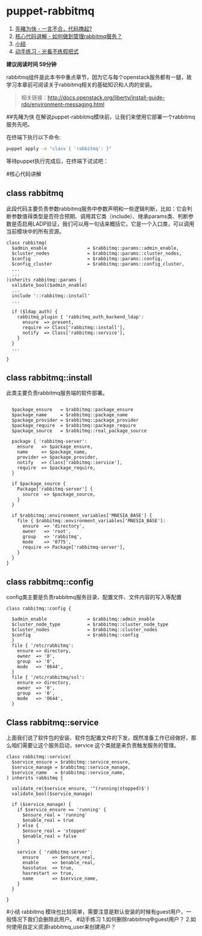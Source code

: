 # puppet-rabbitmq

1. [先睹为快 - 一言不合，代码撸起?](#先睹为快)
2. [核心代码讲解 - 如何做到管理rabbitmq服务？](#核心代码讲解)
3. [小结](##小结)
4. [动手练习 - 光看不练假把式](##动手练习)

**建议阅读时间 59分钟**

rabbitmq组件是此本书中重点章节，因为它与每个openstack服务都有一腿，故学习本章前可阅读关于rabbitmq相关的基础知识和人肉的安装。
>  相关链接：http://docs.openstack.org/liberty/install-guide-rdo/environment-messaging.html

##先睹为快
在解说puppet-rabbitmq模块前，让我们来使用它部署一个rabbitmq服务先吧。

在终端下执行以下命令:

```bash
puppet apply -e "class { 'rabbitmq': }"
```

等待puppet执行完成后，在终端下试试吧：

#核心代码讲解
## class rabbitmq
此段代码主要负责参数rabbitmq服务中参数声明和一些逻辑判断，比如：它会判断参数值得类型是否符合预期、调用其它类（include）、继承params类、判断参数是否启用LADP验证，我们可以用一句话来概括它，它是一个入口类，可以调用当前模块中的所有资源。
``` puppet
class rabbitmq(
  $admin_enable               = $rabbitmq::params::admin_enable,
  $cluster_nodes              = $rabbitmq::params::cluster_nodes,
  $config                     = $rabbitmq::params::config,
  $config_cluster             = $rabbitmq::params::config_cluster,
  ...
  ...
)inherits rabbitmq::params {
  validate_bool($admin_enable)
  ...
  include '::rabbitmq::install'
  ...
  
  if ($ldap_auth) {
    rabbitmq_plugin { 'rabbitmq_auth_backend_ldap':
      ensure  => present,
      require => Class['rabbitmq::install'],
      notify  => Class['rabbitmq::service'],
    }
  }
  ...

}
```

## class rabbitmq::install
此类主要负责rabbitmq服务端的软件部署。
```puppet

  $package_ensure   = $rabbitmq::package_ensure
  $package_name     = $rabbitmq::package_name
  $package_provider = $rabbitmq::package_provider
  $package_require  = $rabbitmq::package_require
  $package_source   = $rabbitmq::real_package_source

  package { 'rabbitmq-server':
    ensure   => $package_ensure,
    name     => $package_name,
    provider => $package_provider,
    notify   => Class['rabbitmq::service'],
    require  => $package_require,
  }

  if $package_source {
    Package['rabbitmq-server'] {
      source  => $package_source,
    }
  }

  if $rabbitmq::environment_variables['MNESIA_BASE'] {
    file { $rabbitmq::environment_variables['MNESIA_BASE']:
      ensure  => 'directory',
      owner   => 'root',
      group   => 'rabbitmq',
      mode    => '0775',
      require => Package['rabbitmq-server'],
    }
  }
}
```
## class rabbitmq::config
config类主要是负责rabbitmq服务目录、配置文件、文件内容的写入等配置
```puppet
class rabbitmq::config {

  $admin_enable               = $rabbitmq::admin_enable
  $cluster_node_type          = $rabbitmq::cluster_node_type
  $cluster_nodes              = $rabbitmq::cluster_nodes
  $config                     = $rabbitmq::config
  }
  file { '/etc/rabbitmq':
    ensure => directory,
    owner  => '0',
    group  => '0',
    mode   => '0644',
  }
  file { '/etc/rabbitmq/ssl':
    ensure => directory,
    owner  => '0',
    group  => '0',
    mode   => '0644',
  }
```

## Class rabbitmq::service
上面我们说了软件包的安装、软件包配置文件的下发，既然准备工作已经做好，那么咱们需要让这个服务启动，service 这个类就是来负责触发服务的管理。
```puppet
class rabbitmq::service(
  $service_ensure = $rabbitmq::service_ensure,
  $service_manage = $rabbitmq::service_manage,
  $service_name   = $rabbitmq::service_name,
) inherits rabbitmq {

  validate_re($service_ensure, '^(running|stopped)$')
  validate_bool($service_manage)

  if ($service_manage) {
    if $service_ensure == 'running' {
      $ensure_real = 'running'
      $enable_real = true
    } else {
      $ensure_real = 'stopped'
      $enable_real = false
    }

    service { 'rabbitmq-server':
      ensure     => $ensure_real,
      enable     => $enable_real,
      hasstatus  => true,
      hasrestart => true,
      name       => $service_name,
    }
  }

}
```
#小结
rabbitmq 模块也比较简单，需要注意是默认安装的时候有guest用户，一般情况下我们会删除此用户。
#动手练习
1.如何删除rabbitmq中guest用户？
2.如何使用自定义资源rabbitmq_user来创建用户？


